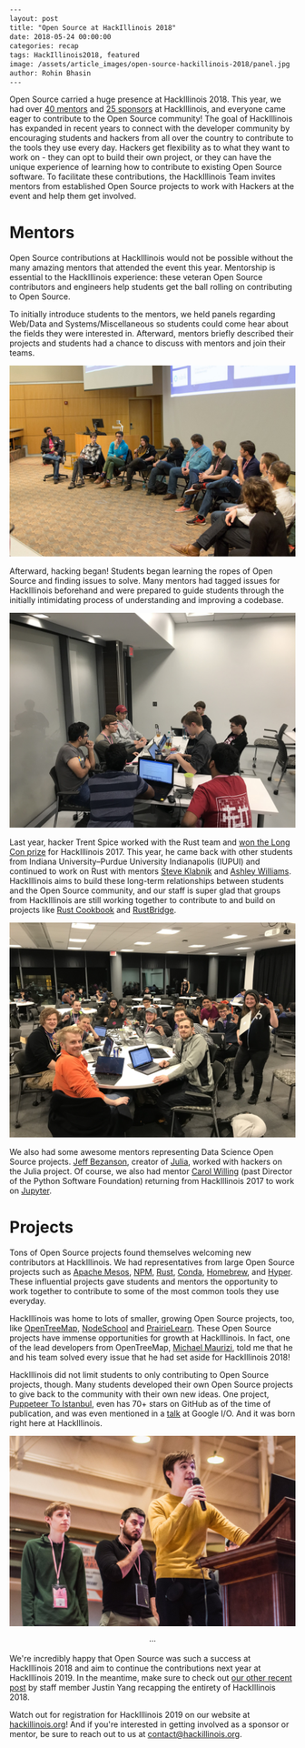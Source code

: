 ```
---
layout: post
title: "Open Source at HackIllinois 2018"
date: 2018-05-24 00:00:00
categories: recap
tags: HackIllinois2018, featured
image: /assets/article_images/open-source-hackillinois-2018/panel.jpg
author: Rohin Bhasin
---
```

Open Source carried a huge presence at HackIllinois 2018. This year, we had over [40 mentors](https://2018.hackillinois.org/mentors) and [25 sponsors](2018.hackillinois.org) at HackIllinois, and everyone came eager to contribute to the Open Source community! The goal of HackIllinois has expanded in recent years to connect with the developer community by encouraging students and hackers from all over the country to contribute to the tools they use every day. Hackers get flexibility as to what they want to work on - they can opt to build their own project, or they can have the unique experience of learning how to contribute to existing Open Source software. To facilitate these contributions, the HackIllinois Team invites mentors from established Open Source projects to work with Hackers at the event and help them get involved.

# Mentors

Open Source contributions at HackIllinois would not be possible without the many amazing mentors that attended the event this year. Mentorship is essential to the HackIllinois experience: these veteran Open Source contributors and engineers help students get the ball rolling on contributing to Open Source. 

To initially introduce students to the mentors, we held panels regarding Web/Data and Systems/Miscellaneous so students could come hear about the fields they were interested in. Afterward, mentors briefly described their projects and students had a chance to discuss with mentors and join their teams.

![Mentors with experience in Web/Data discuss at the panel in Siebel](/assets/article_images/open-source-hackillinois-2018/panel_speakers.jpg "panel")

Afterward, hacking began! Students began learning the ropes of Open Source and finding issues to solve. Many mentors had tagged issues for HackIllinois beforehand and were prepared to guide students through the initially intimidating process of understanding and improving a codebase.

![Students start to work with mentor Andy Schwartzmeyer on the Apache Mesos project](/assets/article_images/open-source-hackillinois-2018/powershell.jpg "mesos")

Last year, hacker Trent Spice worked with the Rust team and [won the Long Con prize](https://blog.hackillinois.org/spotlight/2017/09/29/open-Source-at-hackillinois-rust-cookbook.html) for HackIllinois 2017. This year, he came back with other students from Indiana University–Purdue University Indianapolis (IUPUI) and continued to work on Rust with mentors [Steve Klabnik](https://github.com/steveklabnik) and [Ashley Williams](https://github.com/ashleygwilliams). HackIllinois aims to build these long-term relationships between students and the Open Source community, and our staff is super glad that groups from HackIllinois are still working together to contribute to and build on projects like [Rust Cookbook](https://github.com/rust-lang-nursery/rust-cookbook) and [RustBridge](https://github.com/rustbridge).

![Hackers from IUPUI work with mentors from Rust in the ECEB](/assets/article_images/open-source-hackillinois-2018/rust.jpg "rust")

We also had some awesome mentors representing Data Science Open Source projects. [Jeff Bezanson](https://github.com/JeffBezanson), creator of [Julia](https://github.com/JuliaLang/julia), worked with hackers on the Julia project. Of course, we also had mentor [Carol Willing](https://github.com/willingc) (past Director of the Python Software Foundation) returning from HackIllinois 2017 to work on [Jupyter](https://github.com/jupyter/jupyter).

# Projects

Tons of Open Source projects found themselves welcoming new contributors at HackIllinois. We had representatives from large Open Source projects such as [Apache Mesos](https://github.com/apache/mesos), [NPM](https://github.com/npm/npm), [Rust](https://github.com/rust-lang/rust), [Conda](https://github.com/conda/conda), [Homebrew](https://github.com/Homebrew/brew), and [Hyper](https://github.com/zeit/hyper). These influential projects gave students and mentors the opportunity to work together to contribute to some of the most common tools they use everyday.

HackIllinois was home to lots of smaller, growing Open Source projects, too, like [OpenTreeMap](https://github.com/OpenTreeMap/otm-core), [NodeSchool](https://github.com/nodeschool/nodeschool.github.io) and [PrairieLearn](https://github.com/PrairieLearn/PrairieLearn).  These Open Source projects have immense opportunities for growth at HackIllinois. In fact, one of the lead developers from OpenTreeMap, [Michael Maurizi](https://github.com/maurizi), told me that he and his team solved every issue that he had set aside for HackIllinois 2018!

HackIllinois did not limit students to only contributing to Open Source projects, though. Many students developed their own Open Source projects to give back to the community with their own new ideas. One project, [Puppeteer To Istanbul](https://github.com/istanbuljs/puppeteer-to-istanbul), even has 70+ stars on GitHub as of the time of publication, and was even mentioned in a [talk](https://youtu.be/lhZOFUY1weo?t=19m5s) at Google I/O. And it was born right here at HackIllinois.

![The Puppeteer to Istanbul team presenting at the closing ceremonies](/assets/article_images/mentors-open-source-hackillinois/puppeteer.jpg "puppeteer")

<center>&middot;&middot;&middot;</center>

We're incredibly happy that Open Source was such a success at HackIllinois 2018 and aim to continue the contributions next year at HackIllinois 2019. In the meantime, make sure to check out [our other recent post](https://blog.hackillinois.org/recap/2018/05/19/hackillinois-2018-recap.html) by staff member Justin Yang recapping the entirety of HackIllinois 2018.

Watch out for registration for HackIllinois 2019 on our website at [hackillinois.org](https://hackillinois.org)! And if you're interested in getting involved as a sponsor or mentor, be sure to reach out to us at contact@hackillinois.org.